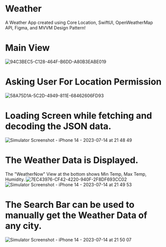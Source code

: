 # Weather
A Weather App created using Core Location, SwiftUI, OpenWeatherMap API, Figma, and MVVM Design Pattern!

# Main View
![94C3BEC5-C128-464F-B6DD-A80B3EABE019](https://github.com/tech-hardik/Weather/assets/138746923/f8e60c94-5b25-4cd4-9488-c0315dd26fc9)

# Asking User For Location Permission
![58A75D1A-5C2D-4949-811E-68462606FD93](https://github.com/tech-hardik/Weather/assets/138746923/7c9d6f44-9bc9-4fe6-b585-853a9ceb4e32)

# Loading Screen while fetching and decoding the JSON data.
![Simulator Screenshot - iPhone 14 - 2023-07-14 at 21 48 49](https://github.com/tech-hardik/Weather/assets/138746923/07c2249d-835c-47c5-8b25-4cb7cf580562)

# The Weather Data is Displayed.
The "WeatherNow" View at the bottom shows Min Temp, Max Temp, Humidity.
![7EC43976-CF42-4220-940F-2F8DF693CC02](https://github.com/tech-hardik/Weather/assets/138746923/89e77d8d-b9c6-49b7-bfab-f37de43afaed)
![Simulator Screenshot - iPhone 14 - 2023-07-14 at 21 49 53](https://github.com/tech-hardik/Weather/assets/138746923/4069b217-4a75-4f36-99a4-240d848b38f2)

# The Search Bar can be used to manually get the Weather Data of any city. 
![Simulator Screenshot - iPhone 14 - 2023-07-14 at 21 50 07](https://github.com/tech-hardik/Weather/assets/138746923/a39386cd-b576-4c9f-a308-39f617087b4a)

